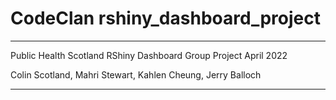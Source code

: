 # CodeClan rshiny_dashboard_project

---

Public Health Scotland RShiny Dashboard Group Project
April 2022

Colin Scotland, Mahri Stewart, Kahlen Cheung, Jerry Balloch

---
